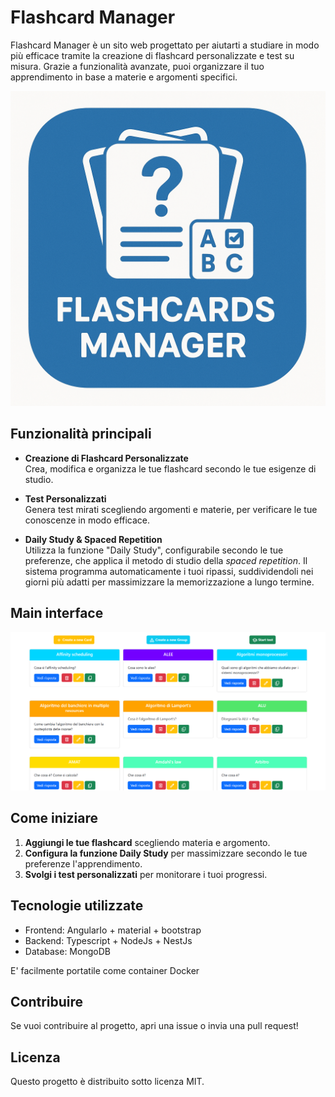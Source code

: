 # Flashcard Manager

Flashcard Manager è un sito web progettato per aiutarti a studiare in modo più efficace tramite la creazione di flashcard personalizzate e test su misura. Grazie a funzionalità avanzate, puoi organizzare il tuo apprendimento in base a materie e argomenti specifici.

![Representative image of the project](client/assets/logo-with-name.png "Flashcards Manager Logo")

## Funzionalità principali

- **Creazione di Flashcard Personalizzate**  
  Crea, modifica e organizza le tue flashcard secondo le tue esigenze di studio.

- **Test Personalizzati**  
  Genera test mirati scegliendo argomenti e materie, per verificare le tue conoscenze in modo efficace.

- **Daily Study & Spaced Repetition**  
  Utilizza la funzione "Daily Study", configurabile secondo le tue preferenze, che applica il metodo di studio della *spaced repetition*. Il sistema programma automaticamente i tuoi ripassi, suddividendoli nei giorni più adatti per massimizzare la memorizzazione a lungo termine.

## Main interface

![Representative image of the project](client/assets/interfaccia%20flashcards_manager%200.1.png "Flashcards Manager Screenshot")

## Come iniziare

1. **Aggiungi le tue flashcard** scegliendo materia e argomento.
2. **Configura la funzione Daily Study** per massimizzare secondo le tue preferenze l'apprendimento.
3. **Svolgi i test personalizzati** per monitorare i tuoi progressi.

## Tecnologie utilizzate

- Frontend: AngularIo + material + bootstrap
- Backend: Typescript + NodeJs + NestJs
- Database: MongoDB

E' facilmente portatile come container Docker

## Contribuire

Se vuoi contribuire al progetto, apri una issue o invia una pull request!

## Licenza

Questo progetto è distribuito sotto licenza MIT.
